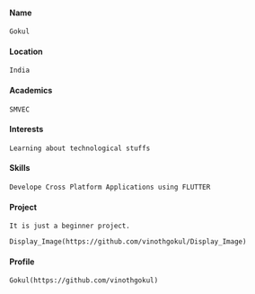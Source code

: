 #### Name

    Gokul

#### Location

    India

#### Academics

    SMVEC

#### Interests

    Learning about technological stuffs

#### Skills

    Develope Cross Platform Applications using FLUTTER

#### Project

    It is just a beginner project.

    Display_Image(https://github.com/vinothgokul/Display_Image)

#### Profile

    Gokul(https://github.com/vinothgokul)

